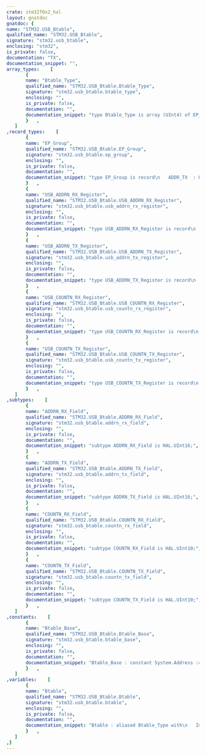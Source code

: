 ```yaml
---
crate: stm32f0x2_hal
layout: gnatdoc
gnatdoc: {
name: "STM32.USB_Btable",
qualified_name: "STM32.USB_Btable",
signature: "stm32.usb_btable",
enclosing: "stm32",
is_private: false,
documentation: "TX",
documentation_snippet: "",
array_types:    [
       {
       name: "Btable_Type",
       qualified_name: "STM32.USB_Btable.Btable_Type",
       signature: "stm32.usb_btable.btable_type",
       enclosing: "",
       is_private: false,
       documentation: "",
       documentation_snippet: "type Btable_Type is array (UInt4) of EP_Group with\n   Volatile;",
       }   ,
   ]
,record_types:    [
       {
       name: "EP_Group",
       qualified_name: "STM32.USB_Btable.EP_Group",
       signature: "stm32.usb_btable.ep_group",
       enclosing: "",
       is_private: false,
       documentation: "",
       documentation_snippet: "type EP_Group is record\n   ADDR_TX  : USB_ADDRN_TX_Register;\n   COUNT_TX : USB_COUNTN_TX_Register;\n   ADDR_RX  : USB_ADDRN_RX_Register;\n   COUNT_RX : USB_COUNTN_RX_Register;\nend record with\n   Volatile,\n   Object_Size => 64,\n   Bit_Order   => System.Low_Order_First;",
       }   ,
       {
       name: "USB_ADDRN_RX_Register",
       qualified_name: "STM32.USB_Btable.USB_ADDRN_RX_Register",
       signature: "stm32.usb_btable.usb_addrn_rx_register",
       enclosing: "",
       is_private: false,
       documentation: "",
       documentation_snippet: "type USB_ADDRN_RX_Register is record\n   ADDRN_RX : ADDRN_RX_Field := 16#0#;\nend record with\n   Volatile_Full_Access,\n   Object_Size => 16,\n   Bit_Order   => System.Low_Order_First;",
       }   ,
       {
       name: "USB_ADDRN_TX_Register",
       qualified_name: "STM32.USB_Btable.USB_ADDRN_TX_Register",
       signature: "stm32.usb_btable.usb_addrn_tx_register",
       enclosing: "",
       is_private: false,
       documentation: "",
       documentation_snippet: "type USB_ADDRN_TX_Register is record\n   ADDRN_TX : ADDRN_TX_Field := 16#0#;\nend record with\n   Volatile_Full_Access,\n   Object_Size => 16,\n   Bit_Order   => System.Low_Order_First;",
       }   ,
       {
       name: "USB_COUNTN_RX_Register",
       qualified_name: "STM32.USB_Btable.USB_COUNTN_RX_Register",
       signature: "stm32.usb_btable.usb_countn_rx_register",
       enclosing: "",
       is_private: false,
       documentation: "",
       documentation_snippet: "type USB_COUNTN_RX_Register is record\n   COUNTN_RX : COUNTN_RX_Field := 16#0#;\n   NUM_BLOCK : HAL.UInt5       := 16#0#;\n   BL_SIZE   : HAL.Bit         := 16#0#;\nend record with\n   Volatile_Full_Access,\n   Object_Size => 16,\n   Bit_Order   => System.Low_Order_First;",
       }   ,
       {
       name: "USB_COUNTN_TX_Register",
       qualified_name: "STM32.USB_Btable.USB_COUNTN_TX_Register",
       signature: "stm32.usb_btable.usb_countn_tx_register",
       enclosing: "",
       is_private: false,
       documentation: "",
       documentation_snippet: "type USB_COUNTN_TX_Register is record\n   COUNTN_TX  : COUNTN_TX_Field := 16#0#;\n   Reserved_0 : HAL.UInt6       := 16#0#;\nend record with\n   Volatile_Full_Access,\n   Object_Size => 16,\n   Bit_Order   => System.Low_Order_First;",
       }   ,
   ]
,subtypes:    [
       {
       name: "ADDRN_RX_Field",
       qualified_name: "STM32.USB_Btable.ADDRN_RX_Field",
       signature: "stm32.usb_btable.addrn_rx_field",
       enclosing: "",
       is_private: false,
       documentation: "",
       documentation_snippet: "subtype ADDRN_RX_Field is HAL.UInt16;",
       }   ,
       {
       name: "ADDRN_TX_Field",
       qualified_name: "STM32.USB_Btable.ADDRN_TX_Field",
       signature: "stm32.usb_btable.addrn_tx_field",
       enclosing: "",
       is_private: false,
       documentation: "",
       documentation_snippet: "subtype ADDRN_TX_Field is HAL.UInt16;",
       }   ,
       {
       name: "COUNTN_RX_Field",
       qualified_name: "STM32.USB_Btable.COUNTN_RX_Field",
       signature: "stm32.usb_btable.countn_rx_field",
       enclosing: "",
       is_private: false,
       documentation: "",
       documentation_snippet: "subtype COUNTN_RX_Field is HAL.UInt10;",
       }   ,
       {
       name: "COUNTN_TX_Field",
       qualified_name: "STM32.USB_Btable.COUNTN_TX_Field",
       signature: "stm32.usb_btable.countn_tx_field",
       enclosing: "",
       is_private: false,
       documentation: "",
       documentation_snippet: "subtype COUNTN_TX_Field is HAL.UInt10;",
       }   ,
   ]
,constants:    [
       {
       name: "Btable_Base",
       qualified_name: "STM32.USB_Btable.Btable_Base",
       signature: "stm32.usb_btable.btable_base",
       enclosing: "",
       is_private: false,
       documentation: "",
       documentation_snippet: "Btable_Base : constant System.Address := System'To_Address (16#4000_6000#);",
       }   ,
   ]
,variables:    [
       {
       name: "Btable",
       qualified_name: "STM32.USB_Btable.Btable",
       signature: "stm32.usb_btable.btable",
       enclosing: "",
       is_private: false,
       documentation: "",
       documentation_snippet: "Btable : aliased Btable_Type with\n   Import,\n   Address => Btable_Base;",
       }   ,
   ]
,}
---
```


